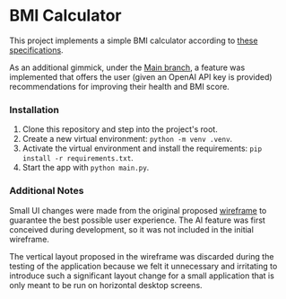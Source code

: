 # BMI Calculator
This project implements a simple BMI calculator according to [these specifications](https://github.com/DerVogel101/wx-bmi/blob/master/other/task_BMI_Total_py.html).

As an additional gimmick, under the [Main branch](https://github.com/DerVogel101/wx-bmi/), a feature was implemented that offers the user (given an OpenAI API key is provided) recommendations for improving their health and BMI score.

### Installation
1. Clone this repository and step into the project's root.
2. Create a new virtual environment: `python -m venv .venv`.
3. Activate the virtual environment and install the requirements: `pip install -r requirements.txt`.
4. Start the app with `python main.py`.

### Additional Notes
Small UI changes were made from the original proposed [wireframe](https://github.com/DerVogel101/wx-bmi/blob/master/other/wireframe.png) to guarantee the best possible user experience. The AI feature was first conceived during development, so it was not included in the initial wireframe.

The vertical layout proposed in the wireframe was discarded during the testing of the application because we felt it unnecessary and irritating to introduce such a significant layout change for a small application that is only meant to be run on horizontal desktop screens. 
